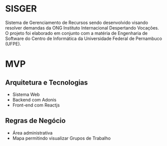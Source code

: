 # SISGER
Sistema de Gerenciamento de Recursos sendo desenvolvido visando resolver demandas da ONG Instituto Internacional Despertando Vocações. O projeto foi elaborado em conjunto com a matéria de Engenharia de Software do Centro de Informática da Universidade Federal de Pernambuco (UFPE).

# MVP
## Arquitetura e Tecnologias
- Sistema Web
- Backend com Adonis
- Front-end com Reactjs

## Regras de Negócio
- Área administrativa
- Mapa permitindo visualizar Grupos de Trabalho

